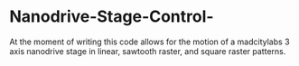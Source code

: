 # Nanodrive-Stage-Control-

At the moment of writing this code allows for the motion of a madcitylabs 3 axis nanodrive stage in linear, sawtooth raster, and square raster patterns.

